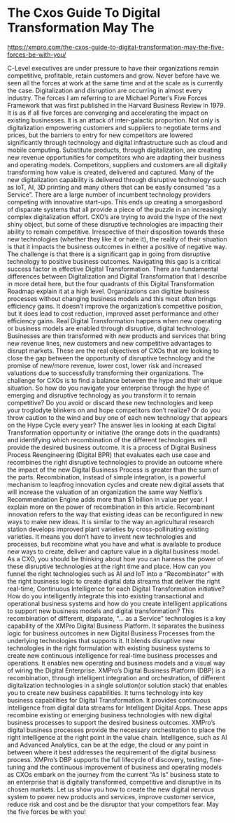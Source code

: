 # The Cxos Guide To Digital Transformation May The

https://xmpro.com/the-cxos-guide-to-digital-transformation-may-the-five-forces-be-with-you/

C-Level executives are under pressure to have their organizations remain competitive, profitable, retain customers and grow. Never before have we seen all the forces at work at the same time and at the scale as is currently the case. Digitalization and disruption are occurring in almost every industry. The forces I am referring to are Michael Porter’s Five Forces Framework that was first published in the Harvard Business Review in 1979. It is as if all five forces are converging and accelerating the impact on existing businesses. It is an attack of inter-galactic proportion. Not only is digitalization empowering customers and suppliers to negotiate terms and prices, but the barriers to entry for new competitors are lowered significantly through technology and digital infrastructure such as cloud and mobile computing. Substitute products, through digitalization, are creating new revenue opportunities for competitors who are adapting their business and operating models. Competitors, suppliers and customers are all digitally transforming how value is created, delivered and captured. Many of the new digitalization capability is delivered through disruptive technology such as IoT, AI, 3D printing and many others that can be easily consumed “as a Service”. There are a large number of incumbent technology providers competing with innovative start-ups. This ends up creating a smorgasbord of disparate systems that all provide a piece of the puzzle in an increasingly complex digitalization effort. CXO’s are trying to avoid the hype of the next shiny object, but some of these disruptive technologies are impacting their ability to remain competitive. Irrespective of their disposition towards these new technologies (whether they like it or hate it), the reality of their situation is that it impacts the business outcomes in either a positive of negative way. The challenge is that there is a significant gap in going from disruptive technology to positive business outcomes. Navigating this gap is a critical success factor in effective Digital Transformation. There are fundamental differences between Digitalization and Digital Transformation that I describe in more detail here, but the four quadrants of this Digital Transformation Roadmap explain it at a high level. Organizations can digitize business processes without changing business models and this most often brings efficiency gains. It doesn’t improve the organization’s competitive position, but it does lead to cost reduction, improved asset performance and other efficiency gains. Real Digital Transformation happens when new operating or business models are enabled through disruptive, digital technology. Businesses are then transformed with new products and services that bring new revenue lines, new customers and new competitive advantages to disrupt markets. These are the real objectives of CXOs that are looking to close the gap between the opportunity of disruptive technology and the promise of new/more revenue, lower cost, lower risk and increased valuations due to successfully transforming their organizations. The challenge for CXOs is to find a balance between the hype and their unique situation. So how do you navigate your enterprise through the hype of emerging and disruptive technology as you transform it to remain competitive? Do you avoid or discard these new technologies and keep your troglodyte blinkers on and hope competitors don’t realize?  Or do you throw caution to the wind and buy one of each new technology that appears on the Hype Cycle every year? The answer lies in looking at each Digital Transformation opportunity or initiative (the orange dots in the quadrants) and identifying which recombination of the different technologies will provide the desired business outcome. It is a process of Digital Business Process Reengineering (Digital BPR) that evaluates each use case and recombines the right disruptive technologies to provide an outcome where the impact of the new Digital Business Process is greater than the sum of the parts. Recombination, instead of simple integration, is a powerful mechanism to leapfrog innovation cycles and create new digital assets that will increase the valuation of an organization the same way Netflix’s Recommendation Engine adds more than $1 billion in value per year. I explain more on the power of recombination in this article. Recombinant innovation refers to the way that existing ideas can be reconfigured in new ways to make new ideas. It is similar to the way an agricultural research station develops improved plant varieties by cross-pollinating existing varieties. It means you don’t have to invent new technologies and processes, but recombine what you have and what is available to produce new ways to create, deliver and capture value in a digital business model. As a CXO, you should be thinking about how you can harness the power of these disruptive technologies at the right time and place. How can you funnel the right technologies such as AI and IoT into a “Recombinator” with the right business logic to create digital data streams that deliver the right real-time, Continuous Intelligence for each Digital Transformation initiative? How do you intelligently integrate this into existing transactional and operational business systems and how do you create intelligent applications to support new business models and digital transformation? This recombination of different, disparate, “… as a Service” technologies is a key capability of the XMPro Digital Business Platform. It separates the business logic for business outcomes in new Digital Business Processes from the underlying technologies that supports it. It blends disruptive new technologies in the right formulation with existing business systems to create new continuous intelligence for real-time business processes and operations. It enables new operating and business models and a visual way of wiring the Digital Enterprise. XMPro’s Digital Business Platform (DBP) is a recombination, through intelligent integration and orchestration, of different digitalization technologies in a single solution(or solution stack) that enables you to create new business capabilities.  It turns technology into key business capabilities for Digital Transformation. It provides continuous intelligence from digital data streams for Intelligent Digital Apps.  These apps recombine existing or emerging business technologies with new digital business processes to support the desired business outcomes. XMPro’s digital business processes provide the necessary orchestration to place the right intelligence at the right point in the value chain. Intelligence, such as AI and Advanced Analytics, can be at the edge, the cloud or any point in between where it best addresses the requirement of the digital business process. XMPro’s DBP supports the full lifecycle of discovery, testing, fine-tuning and the continuous improvement of business and operating models as CXOs embark on the journey from the current “As Is” business state to an enterprise that is digitally transformed, competitive and disruptive in its chosen markets. Let us show you how to create the new digital nervous system to power new products and services, improve customer service, reduce risk and cost and be the disruptor that your competitors fear. May the five forces be with you!
